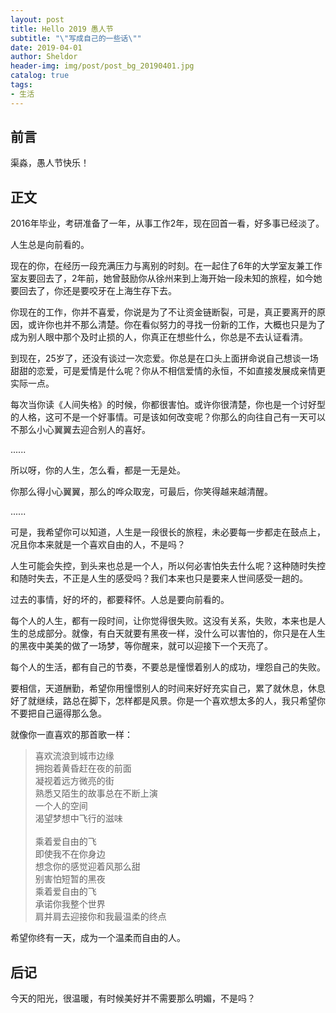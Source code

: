 ```yaml
---
layout: post
title: Hello 2019 愚人节
subtitle: "\"写成自己的一些话\""
date: 2019-04-01
author: Sheldor
header-img: img/post/post_bg_20190401.jpg
catalog: true
tags:
- 生活
---
```



## 前言

渠淼，愚人节快乐！

## 正文

2016年毕业，考研准备了一年，从事工作2年，现在回首一看，好多事已经淡了。

人生总是向前看的。

现在的你，在经历一段充满压力与离别的时刻。在一起住了6年的大学室友兼工作室友要回去了，2年前，她曾鼓励你从徐州来到上海开始一段未知的旅程，如今她要回去了，你还是要咬牙在上海生存下去。

你现在的工作，你并不喜爱，你说是为了不让资金链断裂，可是，真正要离开的原因，或许你也并不那么清楚。你在看似努力的寻找一份新的工作，大概也只是为了成为别人眼中那个及时止损的人，你真正在想些什么，你总是不去认证看清。

到现在，25岁了，还没有谈过一次恋爱。你总是在口头上面拼命说自己想谈一场甜甜的恋爱，可是爱情是什么呢？你从不相信爱情的永恒，不如直接发展成亲情更实际一点。

每次当你读《人间失格》的时候，你都很害怕。或许你很清楚，你也是一个讨好型的人格，这可不是一个好事情。可是该如何改变呢？你那么的向往自己有一天可以不那么小心翼翼去迎合别人的喜好。

......

所以呀，你的人生，怎么看，都是一无是处。

你那么得小心翼翼，那么的哗众取宠，可最后，你笑得越来越清醒。

......

可是，我希望你可以知道，人生是一段很长的旅程，未必要每一步都走在鼓点上，况且你本来就是一个喜欢自由的人，不是吗？

人生可能会失控，到头来也总是一个人，所以何必害怕失去什么呢？这种随时失控和随时失去，不正是人生的感受吗？我们本来也只是要来人世间感受一趟的。

过去的事情，好的坏的，都要释怀。人总是要向前看的。

每个人的人生，都有一段时间，让你觉得很失败。这没有关系，失败，本来也是人生的总成部分。就像，有白天就要有黑夜一样，没什么可以害怕的，你只是在人生的黑夜中美美的做了一场梦，等你醒来，就可以迎接下一个天亮了。

每个人的生活，都有自己的节奏，不要总是憧憬着别人的成功，埋怨自己的失败。

要相信，天道酬勤，希望你用憧憬别人的时间来好好充实自己，累了就休息，休息好了就继续，路总在脚下，怎样都是风景。你是一个喜欢想太多的人，我只希望你不要把自己逼得那么急。

就像你一直喜欢的那首歌一样：

>喜欢流浪到城市边缘<br />拥抱着黄昏赶在夜的前面<br />凝视着远方微亮的街<br />熟悉又陌生的故事总在不断上演<br />一个人的空间<br />渴望梦想中飞行的滋味<br /><br />乘着爱自由的飞<br />即使我不在你身边<br />想念你的感觉迎着风那么甜<br />别害怕短暂的黑夜<br />乘着爱自由的飞<br />承诺你我整个世界<br />肩并肩去迎接你和我最温柔的终点

希望你终有一天，成为一个温柔而自由的人。

## 后记

今天的阳光，很温暖，有时候美好并不需要那么明媚，不是吗？